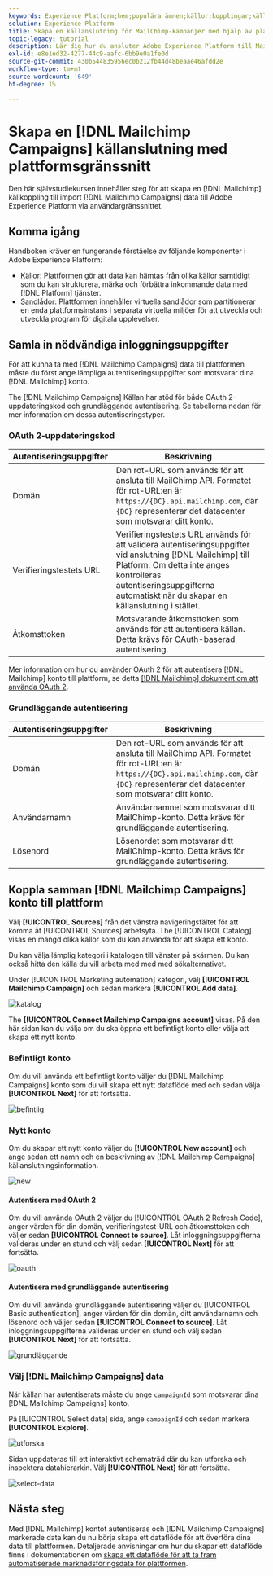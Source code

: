 ```yaml
---
keywords: Experience Platform;hem;populära ämnen;källor;kopplingar;källkopplingar;källor sdk;sdk;SDK
solution: Experience Platform
title: Skapa en källanslutning för MailChimp-kampanjer med hjälp av plattformsgränssnittet
topic-legacy: tutorial
description: Lär dig hur du ansluter Adobe Experience Platform till MailChimp-kampanjer med hjälp av plattformsgränssnittet.
exl-id: e8e1ed32-4277-44c9-aafc-6bb9e0a1fe0d
source-git-commit: 430b544835956ec0b212fb44d48beaae46afdd2e
workflow-type: tm+mt
source-wordcount: '649'
ht-degree: 1%

---
```


# Skapa en [!DNL Mailchimp Campaigns] källanslutning med plattformsgränssnitt

Den här självstudiekursen innehåller steg för att skapa en [!DNL Mailchimp] källkoppling till import [!DNL Mailchimp Campaigns] data till Adobe Experience Platform via användargränssnittet.

## Komma igång

Handboken kräver en fungerande förståelse av följande komponenter i Adobe Experience Platform:

* [Källor](../../../../home.md): Plattformen gör att data kan hämtas från olika källor samtidigt som du kan strukturera, märka och förbättra inkommande data med [!DNL Platform] tjänster.
* [Sandlådor](../../../../../sandboxes/home.md): Plattformen innehåller virtuella sandlådor som partitionerar en enda plattformsinstans i separata virtuella miljöer för att utveckla och utveckla program för digitala upplevelser.

## Samla in nödvändiga inloggningsuppgifter

För att kunna ta med [!DNL Mailchimp Campaigns] data till plattformen måste du först ange lämpliga autentiseringsuppgifter som motsvarar dina [!DNL Mailchimp] konto.

The [!DNL Mailchimp Campaigns] Källan har stöd för både OAuth 2-uppdateringskod och grundläggande autentisering. Se tabellerna nedan för mer information om dessa autentiseringstyper.

### OAuth 2-uppdateringskod

| Autentiseringsuppgifter | Beskrivning |
| --- | --- |
| Domän | Den rot-URL som används för att ansluta till MailChimp API. Formatet för rot-URL:en är `https://{DC}.api.mailchimp.com`, där `{DC}` representerar det datacenter som motsvarar ditt konto. |
| Verifieringstestets URL | Verifieringstestets URL används för att validera autentiseringsuppgifter vid anslutning [!DNL Mailchimp] till Platform. Om detta inte anges kontrolleras autentiseringsuppgifterna automatiskt när du skapar en källanslutning i stället. |
| Åtkomsttoken | Motsvarande åtkomsttoken som används för att autentisera källan. Detta krävs för OAuth-baserad autentisering. |

Mer information om hur du använder OAuth 2 för att autentisera [!DNL Mailchimp] konto till plattform, se detta [[!DNL Mailchimp] dokument om att använda OAuth 2](https://mailchimp.com/developer/marketing/guides/access-user-data-oauth-2/).

### Grundläggande autentisering

| Autentiseringsuppgifter | Beskrivning |
| --- | --- |
| Domän | Den rot-URL som används för att ansluta till MailChimp API. Formatet för rot-URL:en är `https://{DC}.api.mailchimp.com`, där `{DC}` representerar det datacenter som motsvarar ditt konto. |
| Användarnamn | Användarnamnet som motsvarar ditt MailChimp-konto. Detta krävs för grundläggande autentisering. |
| Lösenord | Lösenordet som motsvarar ditt MailChimp-konto. Detta krävs för grundläggande autentisering. |

## Koppla samman [!DNL Mailchimp Campaigns] konto till plattform

Välj **[!UICONTROL Sources]** från det vänstra navigeringsfältet för att komma åt [!UICONTROL Sources] arbetsyta. The [!UICONTROL Catalog] visas en mängd olika källor som du kan använda för att skapa ett konto.

Du kan välja lämplig kategori i katalogen till vänster på skärmen. Du kan också hitta den källa du vill arbeta med med med sökalternativet.

Under [!UICONTROL Marketing automation] kategori, välj **[!UICONTROL Mailchimp Campaign]** och sedan markera **[!UICONTROL Add data]**.

![katalog](../../../../images/tutorials/create/mailchimp-campaigns/catalog.png)

The **[!UICONTROL Connect Mailchimp Campaigns account]** visas. På den här sidan kan du välja om du ska öppna ett befintligt konto eller välja att skapa ett nytt konto.

### Befintligt konto

Om du vill använda ett befintligt konto väljer du [!DNL Mailchimp Campaigns] konto som du vill skapa ett nytt dataflöde med och sedan välja **[!UICONTROL Next]** för att fortsätta.

![befintlig](../../../../images/tutorials/create/mailchimp-campaigns/existing.png)

### Nytt konto

Om du skapar ett nytt konto väljer du **[!UICONTROL New account]** och ange sedan ett namn och en beskrivning av [!DNL Mailchimp Campaigns] källanslutningsinformation.

![new](../../../../images/tutorials/create/mailchimp-campaigns/new.png)

#### Autentisera med OAuth 2

Om du vill använda OAuth 2 väljer du [!UICONTROL OAuth 2 Refresh Code], anger värden för din domän, verifieringstest-URL och åtkomsttoken och väljer sedan **[!UICONTROL Connect to source]**. Låt inloggningsuppgifterna valideras under en stund och välj sedan **[!UICONTROL Next]** för att fortsätta.

![oauth](../../../../images/tutorials/create/mailchimp-campaigns/oauth.png)

#### Autentisera med grundläggande autentisering

Om du vill använda grundläggande autentisering väljer du [!UICONTROL Basic authentication], anger värden för din domän, ditt användarnamn och lösenord och väljer sedan **[!UICONTROL Connect to source]**. Låt inloggningsuppgifterna valideras under en stund och välj sedan **[!UICONTROL Next]** för att fortsätta.

![grundläggande](../../../../images/tutorials/create/mailchimp-campaigns/basic.png)

### Välj [!DNL Mailchimp Campaigns] data

När källan har autentiserats måste du ange `campaignId` som motsvarar dina [!DNL Mailchimp Campaigns] konto.

På [!UICONTROL Select data] sida, ange `campaignId` och sedan markera **[!UICONTROL Explore]**.

![utforska](../../../../images/tutorials/create/mailchimp-campaigns/explore.png)

Sidan uppdateras till ett interaktivt schematräd där du kan utforska och inspektera datahierarkin. Välj **[!UICONTROL Next]** för att fortsätta.

![select-data](../../../../images/tutorials/create/mailchimp-campaigns/select-data.png)

## Nästa steg

Med [!DNL Mailchimp] kontot autentiseras och [!DNL Mailchimp Campaigns] markerade data kan du nu börja skapa ett dataflöde för att överföra dina data till plattformen. Detaljerade anvisningar om hur du skapar ett dataflöde finns i dokumentationen om [skapa ett dataflöde för att ta fram automatiserade marknadsföringsdata för plattformen](../../dataflow/marketing-automation.md).
